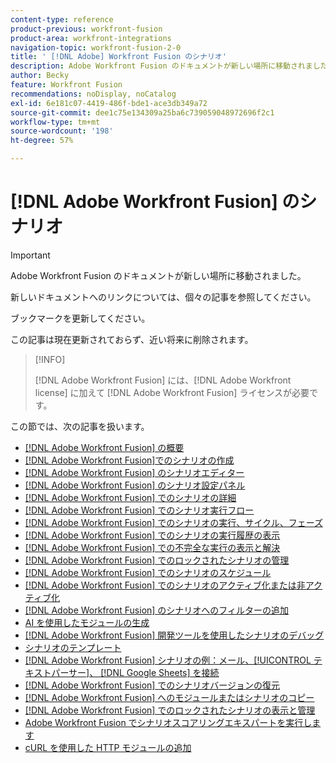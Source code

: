 ```yaml
---
content-type: reference
product-previous: workfront-fusion
product-area: workfront-integrations
navigation-topic: workfront-fusion-2-0
title: ' [!DNL Adobe] Workfront Fusion のシナリオ'
description: Adobe Workfront Fusion のドキュメントが新しい場所に移動されました。 この記事は廃止されましたが、この機能を説明する新しい記事へのリンクが含まれています。
author: Becky
feature: Workfront Fusion
recommendations: noDisplay, noCatalog
exl-id: 6e181c07-4419-486f-bde1-ace3db349a72
source-git-commit: dee1c75e134309a25ba6c739059048972696f2c1
workflow-type: tm+mt
source-wordcount: '198'
ht-degree: 57%

---
```


# [!DNL Adobe Workfront Fusion] のシナリオ

>[!IMPORTANT]
>
>Adobe Workfront Fusion のドキュメントが新しい場所に移動されました。
>
>新しいドキュメントへのリンクについては、個々の記事を参照してください。
>
>ブックマークを更新してください。
>
>この記事は現在更新されておらず、近い将来に削除されます。

>[!INFO]
>
>[!DNL Adobe Workfront Fusion] には、[!DNL Adobe Workfront license] に加えて [!DNL Adobe Workfront Fusion] ライセンスが必要です。

この節では、次の記事を扱います。

* [[!DNL Adobe Workfront Fusion] の概要](../../workfront-fusion/scenarios/scenario-overview.md)
* [ [!DNL Adobe Workfront Fusion]でのシナリオの作成](../../workfront-fusion/scenarios/create-a-scenario.md)
* [ [!DNL Adobe Workfront Fusion] のシナリオエディター](../../workfront-fusion/scenarios/scenario-editor.md)
* [ [!DNL Adobe Workfront Fusion] のシナリオ設定パネル](../../workfront-fusion/scenarios/scenario-settings-panel.md)
* [ [!DNL Adobe Workfront Fusion] でのシナリオの詳細](../../workfront-fusion/scenarios/scenario-detail.md)
* [ [!DNL Adobe Workfront Fusion] でのシナリオ実行フロー](../../workfront-fusion/scenarios/scenario-execution-flow.md)
* [ [!DNL Adobe Workfront Fusion] でのシナリオの実行、サイクル、フェーズ](../../workfront-fusion/scenarios/scenario-execution-cycles-phases.md)
* [ [!DNL Adobe Workfront Fusion] でのシナリオの実行履歴の表示](../../workfront-fusion/scenarios/view-scenario-execution-history.md)
* [ [!DNL Adobe Workfront Fusion] での不完全な実行の表示と解決](../../workfront-fusion/scenarios/view-and-resolve-incomplete-executions.md)
* [ [!DNL Adobe Workfront Fusion] でのロックされたシナリオの管理](../../workfront-fusion/scenarios/view-and-manage-locked-scenarios.md)
* [ [!DNL Adobe Workfront Fusion] でのシナリオのスケジュール](../../workfront-fusion/scenarios/schedule-a-scenario.md)
* [ [!DNL Adobe Workfront Fusion] でのシナリオのアクティブ化または非アクティブ化](../../workfront-fusion/scenarios/activate-or-inactivate-scenario.md)
* [ [!DNL Adobe Workfront Fusion] のシナリオへのフィルターの追加](../../workfront-fusion/scenarios/add-a-filter-to-a-scenario.md)
* [AI を使用したモジュールの生成](/help/quicksilver/workfront-fusion/scenarios/add-a-module-with-ai.md)
* [ [!DNL Adobe Workfront Fusion]  開発ツールを使用したシナリオのデバッグ](../../workfront-fusion/scenarios/debug-scenarios-with-dev-tool.md)
* [シナリオのテンプレート](/help/quicksilver/workfront-fusion/scenarios/templates/fusion-templates.md)
* [[!DNL Adobe Workfront Fusion] シナリオの例：メール、[!UICONTROL テキストパーサー]、 [!DNL Google Sheets] を接続](../../workfront-fusion/scenarios/example-connect-email-text-parser-gsheets.md)
* [ [!DNL Adobe Workfront Fusion] でのシナリオバージョンの復元](../../workfront-fusion/scenarios/restore-a-scenario-version.md)
* [ [!DNL Adobe Workfront Fusion] へのモジュールまたはシナリオのコピー](../../workfront-fusion/scenarios/copy-modules-or-scenarios.md)
* [ [!DNL Adobe Workfront Fusion] でのロックされたシナリオの表示と管理](../../workfront-fusion/scenarios/view-and-manage-locked-scenarios.md)
* [Adobe Workfront Fusion でシナリオスコアリングエキスパートを実行します](/help/quicksilver/workfront-fusion/scenarios/run-scenario-scoring.md)
* [cURL を使用した HTTP モジュールの追加](/help/quicksilver/workfront-fusion/scenarios/use-curl-create-http.md)




